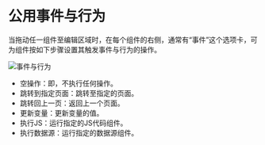 # 公用事件与行为

当拖动任一组件至编辑区域时，在每个组件的右侧，通常有“事件”这个选项卡，可为组件按如下步骤设置其触发事件与行为的操作。

![事件与行为](https://docimages.blob.core.chinacloudapi.cn/images/Kris/Apps/commonevent20210413.png)

- 空操作：即，不执行任何操作。
- 跳转到指定页面：跳转至指定的页面。
- 跳转回上一页：返回上一个页面。
- 更新变量：更新变量的值。
- 执行JS：运行指定的JS代码组件。
- 执行数据源：运行指定的数据源组件。
